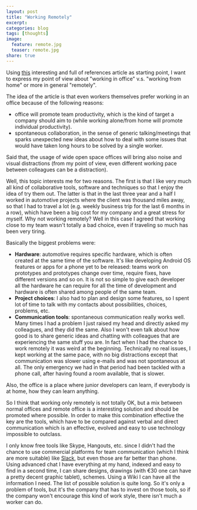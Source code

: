 ```yaml
---
layout: post
title: "Working Remotely"
excerpt:
categories: blog
tags: [thoughts]
image:
  feature: remote.jpg
  teaser: remote.jpg
share: true
---
```


Using [this](http://qz.com/319905/why-even-engineers-think-working-from-home-is-a-bad-idea/) interesting and full of references article as starting point, I want to express my point of view about "working in office" v.s. "working from home" or more in general "remotely".

The idea of the article is that even workers themselves prefer working in an office because of the following reasons:

- office will promote team productivity, which is the kind of target a company should aim to (while working alone/from home will promote individual productivity).
- spontaneous collaboration, in the sense of generic talking/meetings that sparks unexpected new ideas about how to deal with some issues that would have taken long hours to be solved by a single worker.

Said that, the usage of wide open space offices will bring also noise and visual distractions (from my point of view, even different working pace between colleagues can be a distraction).

Well, this topic interests me for two reasons. The first is that I like very much all kind of collaborative tools, software and techniques so that I enjoy the idea of try them out. The latter is that in the last three year and a half I worked in automotive projects where the client was thousand miles away, so that I had to travel a lot (e.g. weekly business trip for the last 6 months in a row), which have been a big cost for my company and a great stress for myself. Why not working remotely? Well in this case I agreed that working close to my team wasn't totally a bad choice, even if traveling so much has been very tiring.

Basically the biggest problems were:

- **Hardware**: automotive requires specific hardware, which is often created at the same time of the software. It's like developing Android OS features or apps for a phone yet to be released: teams work on prototypes and prototypes change over time, require fixes, have different versions and so on. It is not so simple to give each developer all the hardware he can require for all the time of development and hardware is often shared among people of the same team.
- **Project choices**: I also had to plan and design some features, so I spent lot of time to talk with my contacts about possibilities, choices, problems, etc.
- **Communication tools**: spontaneous communication really works well. Many times I had a problem I just raised my head and directly asked my colleagues, and they did the same. Also I won't even talk about how good is to share generic ideas and chatting with colleagues that are experiencing the same stuff you are. In fact when I had the chance to work remotely it was weird at the beginning. Technically no real issues, I kept working at the same pace, with no big distractions except that communication was slower using e-mails and was not spontaneous at all. The only emergency we had in that period had been tackled with a phone call, after having found a room available, that is slower.

Also, the office is a place where junior developers can learn, if everybody is at home, how they can learn anything.

So I think that working only remotely is not totally OK, but a mix between normal offices and remote office is a interesting solution and should be promoted where possible. In order to make this combination effective the key are the tools, which have to be compared against verbal and direct communication which is an effective, evolved and easy to use technology impossible to outclass.

I only know free tools like Skype, Hangouts, etc. since I didn't had the chance to use commercial platforms for team communication (which I think are more suitable) like [Slack](https://slack.com/), but even those are far better than phone. Using advanced chat I have everything at my hand, indexed and easy to find in a second time, I can share designs, drawings (with €30 one can have a pretty decent graphic tablet), schemes. Using a Wiki I can have all the information I need. The list of possible solution is quite long. So it's only a problem of tools, but it's the company that has to invest on those tools, so if the company won't encourage this kind of work style, there isn't much a worker can do.
